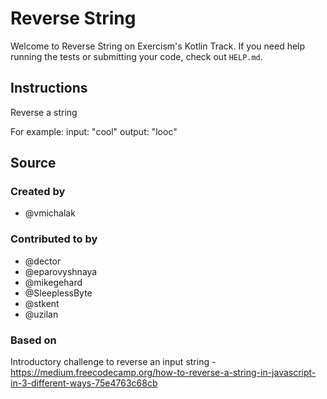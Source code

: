 # Reverse String

Welcome to Reverse String on Exercism's Kotlin Track.
If you need help running the tests or submitting your code, check out `HELP.md`.

## Instructions

Reverse a string

For example:
input: "cool"
output: "looc"

## Source

### Created by

- @vmichalak

### Contributed to by

- @dector
- @eparovyshnaya
- @mikegehard
- @SleeplessByte
- @stkent
- @uzilan

### Based on

Introductory challenge to reverse an input string - https://medium.freecodecamp.org/how-to-reverse-a-string-in-javascript-in-3-different-ways-75e4763c68cb